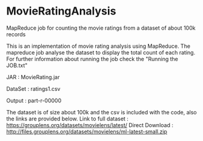 # MovieRatingAnalysis
MapReduce job for counting the movie ratings from a dataset of about 100k records

This is an implementation of movie rating analysis using MapReduce.
The mapreduce job analyse the dataset to display the total count of each rating.
For further information about running the job check the "Running the JOB.txt"


JAR 	: MovieRating.jar 

DataSet : ratings1.csv  

Output 	: part-r-00000


The dataset is of size about 100k and the csv is included with the code, also the links are provided below.
Link to full dataset : https://grouplens.org/datasets/movielens/latest/
Direct Download : http://files.grouplens.org/datasets/movielens/ml-latest-small.zip 

